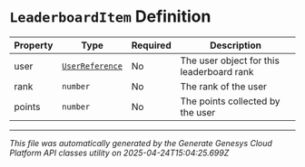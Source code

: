 # `LeaderboardItem` Definition

| Property | Type | Required | Description |
|----------|------|----------|-------------|
| user | [`UserReference`](userreference-definition.md) | No | The user object for this leaderboard rank |
| rank | `number` | No | The rank of the user |
| points | `number` | No | The points collected by the user |

---

*This file was automatically generated by the Generate Genesys Cloud Platform API classes utility on 2025-04-24T15:04:25.699Z*